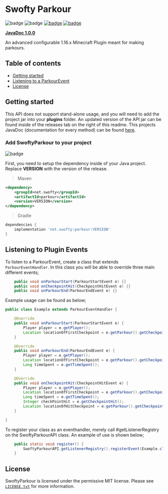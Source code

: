 # Swofty Parkour
![badge](https://img.shields.io/github/v/release/Swofty-Developments/SwoftyParkour)
![badge](https://img.shields.io/github/last-commit/Swofty-Developments/SwoftyParkour)
[![badge](https://img.shields.io/discord/830345347867476000?label=discord)](https://discord.gg/atlasmc)
[![badge](https://img.shields.io/github/license/Swofty-Developments/SwoftyParkour)](https://github.com/Swofty-Developments/SwoftyParkour/blob/master/LICENSE.txt)

**[JavaDoc 1.0.0](https://swofty-developments.github.io/SwoftyParkour/)**

An advanced configurable 1.16.x Minecraft Plugin meant for making parkours.

## Table of contents

* [Getting started](#getting-started)
* [Listening to a ParkourEvent](#listening-to-plugin-events)
* [License](#license)

## Getting started

This API does not support stand-alone usage, and you will need to add the project jar into your **plugins** folder. An updated version of the API jar can be found inside of the releases tab on the right of this readme. This projects JavaDoc (documentation for every method) can be found [here](https://swofty-developments.github.io/SwoftyParkour/).

### Add SwoftyParkour to your project

![badge](https://img.shields.io/github/v/release/Swofty-Developments/SwoftyParkour)

First, you need to setup the dependency inside of your Java project. Replace **VERSION** with the version of the release.

> Maven
```xml
<dependency>
    <groupId>net.swofty</groupId>
    <artifactId>parkour</artifactId>
    <version>VERSION</version>
</dependency>
```

> Gradle
```gradle
dependencies {
    implementation 'net.swofty:parkour:VERSION'
}
```

## Listening to Plugin Events

To listen to a ParkourEvent, create a class that extends `ParkourEventHandler`. In this class you will be able to override three main different events;

```java
    public void onParkourStart(ParkourStartEvent e) {}
    public void onCheckpointHit(CheckpointHitEvent e) {}
    public void onParkourEnd(ParkourEndEvent e) {}
```

Example usage can be found as below;
```java
public class Example extends ParkourEventHandler {

    @Override
    public void onParkourStart(ParkourStartEvent e) {
        Player player = e.getPlayer();
        Location locationOfFirstCheckpoint = e.getParkour().getCheckpoints().get(0);
    }

    @Override
    public void onParkourEnd(ParkourEndEvent e) {
        Player player = e.getPlayer();
        Location locationOfFirstCheckpoint = e.getParkour().getCheckpoints().get(0);
        Long timeSpent = e.getTimeSpent();
    }

    @Override
    public void onCheckpointHit(CheckpointHitEvent e) {
        Player player = e.getPlayer();
        Location locationOfFirstCheckpoint = e.getParkour().getCheckpoints().get(0);
        Long timeSpent = e.getTimeSpent();
        Integer checkPointHit = e.getCheckpointHit();
        Location locationOfHitCheckpoint = e.getParkour().getCheckpoints().get(checkPointHit);
    }

}
```

To register your class as an eventhandler, merely call #getListenerRegistry on the SwoftyParkourAPI class. An example of use is shown below;

```java
    public static void register() {
        SwoftyParkourAPI.getListenerRegistry().registerEvent(Example.class);
    }
```

## License
SwoftyParkour is licensed under the permissive MIT license. Please see [`LICENSE.txt`](https://github.com/Swofty-Developments/SwoftyParkour/blob/master/LICENSE.txt) for more information.
